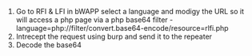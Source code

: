 1. Go to RFI & LFI in bWAPP select a language and modigy the URL so it will access a php page via a php base64 filter - language=php://filter/convert.base64-encode/resource=rlfi.php
2. Intrecept the request using burp and send it to the repeater
3. Decode the base64